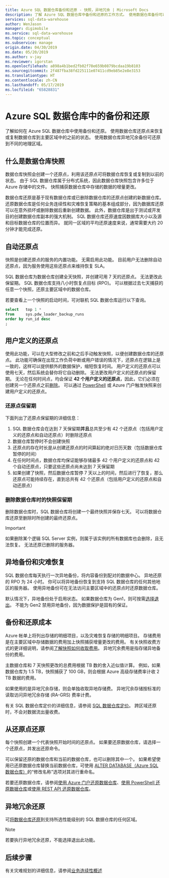 ```yaml
---
title: Azure SQL 数据仓库备份和还原 - 快照，异地冗余 | Microsoft Docs
description: 了解 Azure SQL 数据仓库中备份和还原的工作方式。 使用数据仓库备份可以将数据仓库还原到主要区域的某个还原点。 使用异地冗余备份可还原到不同的地理区域。
services: sql-data-warehouse
author: WenJason
manager: digimobile
ms.service: sql-data-warehouse
ms.topic: conceptual
ms.subservice: manage
origin.date: 04/30/2019
ms.date: 05/20/2019
ms.author: v-jay
ms.reviewer: igorstan
ms.openlocfilehash: a898a4b1bed2fb02f78e659b0879bcdaa19b8103
ms.sourcegitcommit: 2f487fba38fd225111e07411cd9eb85e2e8e3153
ms.translationtype: HT
ms.contentlocale: zh-CN
ms.lasthandoff: 05/17/2019
ms.locfileid: "65828831"
---
```

# <a name="backup-and-restore-in-azure-sql-data-warehouse"></a>Azure SQL 数据仓库中的备份和还原

了解如何在 Azure SQL 数据仓库中使用备份和还原。 使用数据仓库还原点来恢复或复制数据仓库到主要区域中的之前的状态。 使用数据仓库异地冗余备份可还原到不同的地理区域。

## <a name="what-is-a-data-warehouse-snapshot"></a>什么是数据仓库快照

数据仓库快照会创建一个还原点，利用该还原点可将数据仓库恢复或复制到以前的状态。  由于 SQL 数据仓库属于分布式系统，因此数据仓库快照包含许多位于 Azure 存储中的文件。 快照捕获数据仓库中存储的数据的增量更改。

数据仓库还原是基于现有数据仓库或已删除数据仓库的还原点创建的新数据仓库。 还原数据仓库是任何业务连续性和灾难恢复策略的基本组成部分，因为数据库还原可以在意外损坏或删除数据后重新创建数据。 此外，数据仓库是出于测试或开发目的创建数据仓库副本的强大机制。  SQL 数据仓库还原速度因数据库大小以及源和目标数据仓库的位置而异。 就同一区域的平均还原速度来说，通常需要大约 20 分钟才能完成还原。 

## <a name="automatic-restore-points"></a>自动还原点

快照是创建还原点的服务的内置功能。 无需启用此功能。 目前用户无法删除自动还原点，因为服务使用这些还原点来维持恢复 SLA。

SQL 数据仓库为数据仓库创建全天快照，并创建可用 7 天的还原点。 无法更改此保留期。 SQL 数据仓库支持八小时恢复点目标 (RPO)。 可以根据过去七天捕获的任意一个快照，还原主要区域中的数据仓库。

若要查看上一个快照的启动时间，可对联机 SQL 数据仓库运行以下查询。

```sql
select   top 1 *
from     sys.pdw_loader_backup_runs
order by run_id desc
;
```

## <a name="user-defined-restore-points"></a>用户定义的还原点

使用此功能，可以在大型修改之前和之后手动触发快照，以便创建数据仓库的还原点。 此功能可确保在出现工作负荷中断或用户错误的情况下，还原点在逻辑上是一致的，这样可以提供额外的数据保护，缩短恢复时间。 用户定义的还原点可以使用七天，然后系统会替你将它自动删除。 无法更改用户定义的还原点的保留期。 无论在任何时间点，均会保证 **42 个用户定义的还原点**，因此，它们必须在创建另一个还原点之前[删除](https://go.microsoft.com/fwlink/?linkid=875299)。 可以通过 [PowerShell](https://docs.microsoft.com/powershell/module/az.sql/new-azsqldatabaserestorepoint#examples) 或 Azure 门户触发快照来创建用户定义的还原点。

### <a name="restore-point-retention"></a>还原点保留期

下面列出了还原点保留期的详细信息：

1. SQL 数据仓库会在达到 7 天保留期**并且**总共至少有 42 个还原点（包括用户定义的还原点和自动还原点）时删除还原点
2. 数据仓库暂停时不会创建快照
3. 还原点的存在时长是从创建还原点的时间算起的绝对日历天数（包括数据仓库暂停的时间）
4. 在任何时间点，数据仓库均保证能够存储最多 42 个用户定义的还原点和 42 个自动还原点，只要这些还原点尚未达到 7 天保留期
5. 如果创建了快照，然后数据仓库暂停 7 天以上的时间，然后进行了恢复，那么还原点可能持续存在，直到总共有 42 个还原点（包括用户定义的还原点和自动还原点）

### <a name="snapshot-retention-when-a-data-warehouse-is-dropped"></a>删除数据仓库时的快照保留期

删除数据仓库时，SQL 数据仓库将创建一个最终快照并保存七天。 可以将数据仓库还原至删除时所创建的最终还原点。

> [!IMPORTANT]
> 如果删除某个逻辑 SQL Server 实例，则属于该实例的所有数据库也会删除，且无法恢复。 无法还原已删除的服务器。

## <a name="geo-backups-and-disaster-recovery"></a>异地备份和灾难恢复

SQL 数据仓库每天执行一次异地备份，将内容备份到配对的数据中心。 异地还原的 RPO 为 24 小时。 你可以将异地备份恢复到支持 SQL 数据仓库的任何其他地区的服务器。 使用异地备份可在无法访问主要区域中的还原点时还原数据仓库。

默认情况下，异地备份处于启用状态。 如果数据仓库为 Gen1，则可按需[选择退出](https://docs.microsoft.com/powershell/module/az.sql/set-azsqldatabasegeobackuppolicy)。 不能为 Gen2 禁用异地备份，因为数据保护是固有的保证。

## <a name="backup-and-restore-costs"></a>备份和还原成本

Azure 帐单上将列出存储的明细项目，以及灾难恢复存储的明细项目。 存储费用是在主要区域中存储数据的费用加上快照捕获增量更改的费用。 有关快照收费方式的更详细说明，请参阅[了解快照如何收取费用](https://docs.microsoft.com/rest/api/storageservices/Understanding-How-Snapshots-Accrue-Charges?redirectedfrom=MSDN#snapshot-billing-scenarios)。 异地冗余费用是指存储异地备份的费用。  

主数据仓库和 7 天快照更改的总费用根据 TB 数的舍入近似值计算。 例如，如果数据仓库为 1.5 TB，快照捕获了 100 GB，则会根据 Azure 高级存储费率计收 2 TB 数据的费用。

如果使用的是异地冗余存储，则会单独收取异地存储费。 异地冗余存储按标准的读取访问异地冗余存储 (RA-GRS) 费率计费。

有关 SQL 数据仓库定价的详细信息，请参阅 [SQL 数据仓库定价](https://www.azure.cn/pricing/details/sql-data-warehouse/)。 跨区域还原时，不会对数据流出量收费。

## <a name="restoring-from-restore-points"></a>从还原点还原

每个快照创建一个代表快照开始时间的还原点。 如果要还原数据仓库，请选择一个还原点，并发出还原命令。  

可以保留还原的数据仓库和当前的数据仓库，也可以删除其中一个。 如果希望使用已还原数据仓库替换当前数据仓库，可使用 [ALTER DATABASE（Azure SQL 数据仓库）](https://docs.microsoft.com/sql/t-sql/statements/alter-database-azure-sql-data-warehouse)的“修改名称”选项对其进行重命名。 

若要还原数据仓库，请参阅[使用 Azure 门户还原数据仓库](sql-data-warehouse-restore-database-portal.md)、[使用 PowerShell 还原数据仓库](sql-data-warehouse-restore-database-powershell.md)或[使用 REST API 还原数据仓库](sql-data-warehouse-restore-database-rest-api.md)。

## <a name="geo-redundant-restore"></a>异地冗余还原

可[将数据仓库还原](https://docs.azure.cn/sql-data-warehouse/sql-data-warehouse-restore-database-powershell#restore-from-an-azure-geographical-region)到支持所选性能级别的 SQL 数据仓库的任何区域。 

> [!NOTE]
> 若要执行异地冗余还原，不能选择退出此功能。

## <a name="next-steps"></a>后续步骤

有关灾难规划的详细信息，请参阅[业务连续性概述](../sql-database/sql-database-business-continuity.md)

<!-- Update_Description: update meta properties, wording update -->

